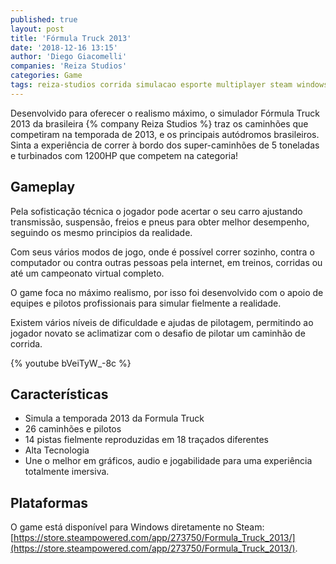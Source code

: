 ```yaml
---
published: true
layout: post
title: 'Fórmula Truck 2013'
date: '2018-12-16 13:15'
author: 'Diego Giacomelli'
companies: 'Reiza Studios'
categories: Game
tags: reiza-studios corrida simulacao esporte multiplayer steam windows press-release
---
```

Desenvolvido para oferecer o realismo máximo, o simulador Fórmula Truck 2013 da brasileira {% company Reiza Studios %} traz os caminhões que competiram na temporada de 2013, e os principais autódromos brasileiros. Sinta a experiência de correr à bordo dos super-caminhões de 5 toneladas e turbinados com 1200HP que competem na categoria!

## Gameplay
Pela sofisticação técnica o jogador pode acertar o seu carro ajustando transmissão, suspensão, freios e pneus para obter melhor desempenho, seguindo os mesmo principios da realidade.

Com seus vários modos de jogo, onde é possível correr sozinho, contra o computador ou contra outras pessoas pela internet, em treinos, corridas ou até um campeonato virtual completo.

O game foca no máximo realismo, por isso foi desenvolvido com o apoio de equipes e pilotos profissionais para simular fielmente a realidade.

Existem vários níveis de dificuldade e ajudas de pilotagem, permitindo ao jogador novato se aclimatizar com o desafio de pilotar um caminhão de corrida.

{% youtube bVeiTyW_-8c %}

## Características
* Simula a temporada 2013 da Formula Truck
* 26 caminhões e pilotos
* 14 pistas fielmente reproduzidas em 18 traçados diferentes
* Alta Tecnologia
* Une o melhor em gráficos, audio e jogabilidade para uma experiência totalmente imersiva.

## Plataformas
O game está disponível para Windows diretamente no Steam: [https://store.steampowered.com/app/273750/Formula_Truck_2013/](https://store.steampowered.com/app/273750/Formula_Truck_2013/).
